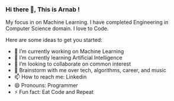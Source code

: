 ### Hi there 👋, This is Arnab !

My focus in on Machine Learning. I have completed Engineering in Computer Science domain. I love to Code.


Here are some ideas to get you started:

- 🔭 I’m currently working on Machine Learning
- 🌱 I’m currently learning Artificial Intelligence
- 👯 I’m looking to collaborate on common interest
- 💬 Brainstorm with me over tech, algorithms, career, and music
- 📫 How to reach me: Linkedin
- 😄 Pronouns: Programmer
- ⚡ Fun fact: Eat Code and Repeat
